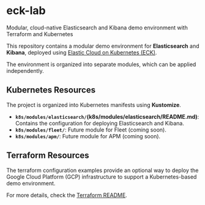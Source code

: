 # eck-lab
Modular, cloud-native Elasticsearch and Kibana demo environment with Terraform and Kubernetes

This repository contains a modular demo environment for **Elasticsearch** and **Kibana**, deployed using [Elastic Cloud on Kubernetes (ECK)](https://www.elastic.co/guide/en/cloud-on-k8s/current/index.html). 

The environment is organized into separate modules, which can be applied independently. 

## Kubernetes Resources

The project is organized into Kubernetes manifests using **Kustomize**.

- **`k8s/modules/elasticsearch/`(k8s/modules/elasticsearch/README.md)**: Contains the configuration for deploying Elasticsearch and Kibana. 
- **`k8s/modules/fleet/`**: Future module for Fleet (coming soon).
- **`k8s/modules/apm/`**: Future module for APM (coming soon).

## Terraform Resources


The terraform configuration examples provide an optional way to deploy the Google Cloud Platform (GCP) infrastructure to support a Kubernetes-based demo environment.

For more details, check the [Terraform README](terraform/README.md).
